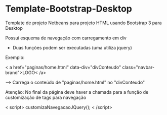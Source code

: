 # Template-Bootstrap-Desktop
Template de projeto Netbeans para projeto HTML usando Bootstrap 3 para Desktop

Possui esquema de navegação com carregamento em div
- Duas funções podem ser executadas (uma utiliza jquery)

Exemplo:

< a href="paginas/home.html" data-div="divConteudo" class="navbar-brand">LOGO< /a>

--> Carrega o conteúdo de "paginas/home.html" no "divConteudo"

Atenção:
No final da página deve haver a chamada para a função de customização de tags para navegação

< script>
 customizaNavegacaoJQuery();
< /script>
